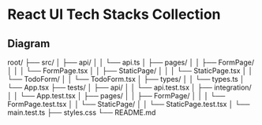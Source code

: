 # React UI Tech Stacks Collection




## Diagram

root/
├── src/
│   ├── api/
│   │   └── api.ts
│   ├── pages/
│   │   ├── FormPage/
│   │   │   └── FormPage.tsx
│   │   ├── StaticPage/
│   │   │   └── StaticPage.tsx
│   │   └── TodoForm/
│   │       └── TodoForm.tsx
│   ├── types/
│   │   └── types.ts
│   └── App.tsx
├── tests/
│   ├── api/
│   │   └── api.test.tsx
│   ├── integration/
│   │   └── App.test.tsx
│   ├── pages/
│   │   ├── FormPage/
│   │   │   └── FormPage.test.tsx
│   │   └── StaticPage/
│   │       └── StaticPage.test.tsx
│   └── main.test.ts
├── styles.css
└── README.md

